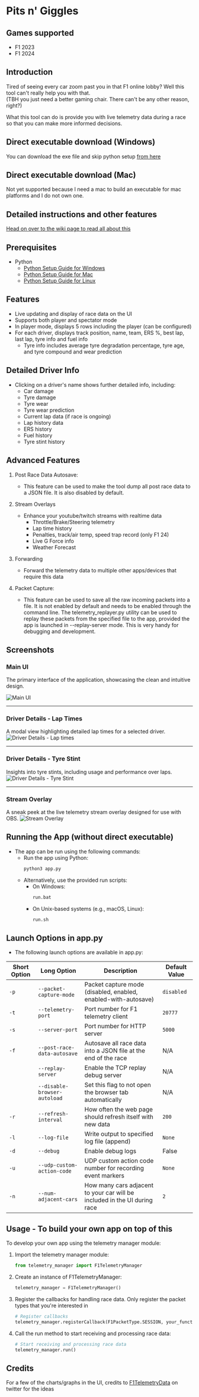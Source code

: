 # Pits n' Giggles

## Games supported
- F1 2023
- F1 2024

## Introduction
Tired of seeing every car zoom past you in that F1 online lobby? Well this tool can't really help you with that.<br>
(TBH you just need a better gaming chair. There can't be any other reason, right?)

What this tool can do is provide you with live telemetry data during a race so that you can make more informed decisions.

## Direct executable download (Windows)
You can download the exe file and skip python setup [from here](https://github.com/ashwin-nat/pits-n-giggles/releases)

## Direct executable download (Mac)
Not yet supported because I need a mac to build an executable for mac platforms and I do not own one.

## Detailed instructions and other features
[Head on over to the wiki page to read all about this](https://github.com/ashwin-nat/pits-n-giggles/wiki)

## Prerequisites
- Python
  - [Python Setup Guide for Windows](https://www.python.org/downloads/windows/)
  - [Python Setup Guide for Mac](https://www.python.org/downloads/mac-osx/)
  - [Python Setup Guide for Linux](https://www.python.org/downloads/source/)

## Features
- Live updating and display of race data on the UI
- Supports both player and spectator mode
- In player mode, displays 5 rows including the player (can be configured)
- For each driver, displays track position, name, team, ERS %, best lap, last lap, tyre info and fuel info
  - Tyre info includes average tyre degradation percentage, tyre age, and tyre compound and wear prediction


## Detailed Driver Info
- Clicking on a driver's name shows further detailed info, including:
  - Car damage
  - Tyre damage
  - Tyre wear
  - Tyre wear prediction
  - Current lap data (if race is ongoing)
  - Lap history data
  - ERS history
  - Fuel history
  - Tyre stint history

## Advanced Features

1. Post Race Data Autosave:
   - This feature can be used to make the tool dump all post race data to a JSON file. It is also disabled by default.

2. Stream Overlays
   - Enhance your youtube/twitch streams with realtime data
      - Throttle/Brake/Steering telemetry
      - Lap time history
      - Penalties, track/air temp, speed trap record (only F1 24)
      - Live G Force info
      - Weather Forecast

3. Forwarding
   - Forward the telemetry data to multiple other apps/devices that require this data

4. Packet Capture:
   - This feature can be used to save all the raw incoming packets into a file. It is not enabled by default and needs to be enabled through the command line. The telemetry_replayer.py utility can be used to replay these packets from the specified file to the app, provided the app is launched in --replay-server mode. This is very handy for debugging and development.

## Screenshots

### Main UI
The primary interface of the application, showcasing the clean and intuitive design.

![Main UI](screenshots/main-ui.png)

---

### Driver Details - Lap Times
A modal view highlighting detailed lap times for a selected driver.
![Driver Details - Lap times](screenshots/lap-times-modal-ss.png)

---

### Driver Details - Tyre Stint
Insights into tyre stints, including usage and performance over laps.
![Driver Details - Tyre Stint](screenshots/tyre-stint-modal-ss.png)

---

### Stream Overlay
A sneak peek at the live telemetry stream overlay designed for use with OBS.
![Stream Overlay](screenshots/png-stream-overlay.png)

## Running the App (without direct executable)
- The app can be run using the following commands:
  - Run the app using Python:
    ```bash
    python3 app.py
    ```
  - Alternatively, use the provided run scripts:
    - On Windows:
      ```bash
      run.bat
      ```
    - On Unix-based systems (e.g., macOS, Linux):
      ```bash
      run.sh
      ```

## Launch Options in app.py
- The following launch options are available in app.py:

| Short Option | Long Option                      | Description                                                                                            | Default Value  |
|--------------|----------------------------------|--------------------------------------------------------------------------------------------------------|----------------|
| `-p`         | `--packet-capture-mode`          | Packet capture mode (disabled, enabled, enabled-with-autosave)                                        | `disabled`     |
| `-t`         | `--telemetry-port`               | Port number for F1 telemetry client                                                                    | `20777`        |
| `-s`         | `--server-port`                  | Port number for HTTP server                                                                            | `5000`         |
| `-f`         | `--post-race-data-autosave`      | Autosave all race data into a JSON file at the end of the race                                         | N/A            |
|              | `--replay-server`                | Enable the TCP replay debug server                                                                     | N/A            |
|              | `--disable-browser-autoload`      | Set this flag to not open the browser tab automatically                                                | N/A            |
| `-r`         | `--refresh-interval`             | How often the web page should refresh itself with new data                                              | `200`          |
| `-l`         | `--log-file`                     | Write output to specified log file (append)                                                            | `None`         |
| `-d`         | `--debug`                        | Enable debug logs                                                                                      | False          |
| `-u`         | `--udp-custom-action-code`       | UDP custom action code number for recording event markers                                              | `None`         |
| `-n`         | `--num-adjacent-cars`           | How many cars adjacent to your car will be included in the UI during race                              | `2`            |


## Usage - To build your own app on top of this
To develop your own app using the telemetry manager module:
1. Import the telemetry manager module:
    ```python
    from telemetry_manager import F1TelemetryManager
    ```
2. Create an instance of F1TelemetryManager:
    ```python
    telemetry_manager = F1TelemetryManager()
    ```
3. Register the callbacks for handling race data. Only register the packet types that you're interested in
    ```python
    # Register callbacks
    telemetry_manager.registerCallback(F1PacketType.SESSION, your_function)
    ```
4. Call the run method to start receiving and processing race data:
    ```python
    # Start receiving and processing race data
    telemetry_manager.run()
    ```

## Credits
For a few of the charts/graphs in the UI, credits to [F1TelemetryData](https://x.com/F1TelemetryData) on twitter for the ideas
